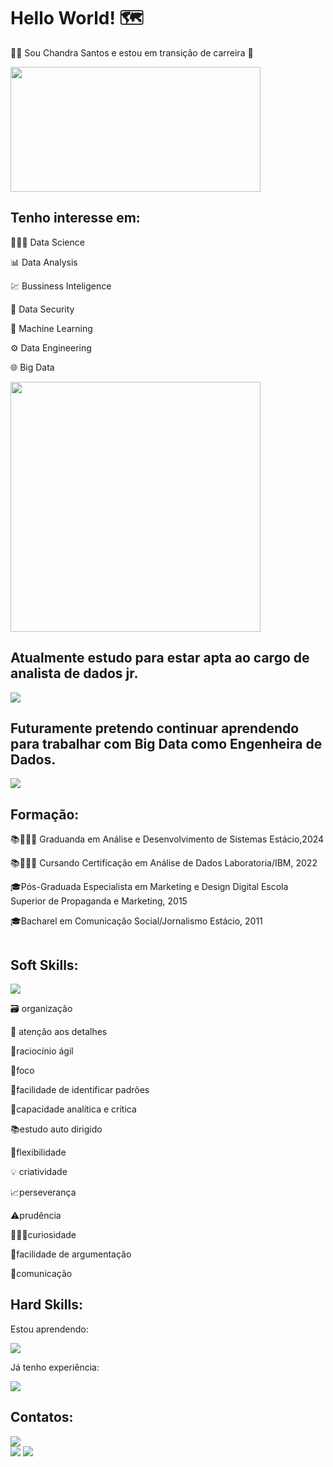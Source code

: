 # Hello World! 🗺 #

👩‍💻​ Sou Chandra Santos e estou em transição de carreira 🛫

<div><img src="https://media-exp2.licdn.com/dms/image/C5622AQFrOkXrHDbs7Q/feedshare-shrink_800/0/1652800489384?e=1657756800&v=beta&t=BllqBuN4EGrsSrbxQSJGhjLIMrdH0pUq4A7I_o7X9us" width="400" height="200"></div>


## Tenho interesse em:

👩🏽‍🔬 Data Science

📊 Data Analysis

💹 Bussiness Inteligence

​🔐​ Data Security

🦾 Machine Learning

⚙️ Data Engineering

🌐 Big Data

<div><img src="https://miro.medium.com/max/1080/1*-qdg0Nd6fJCMB3VAkZ_Xsg.png" width="400" height="400"></div>


## Atualmente estudo para estar apta ao cargo de analista de dados jr. 
<div><img src="https://encrypted-tbn0.gstatic.com/images?q=tbn:ANd9GcSU2ev-QB9hsMsbsw7MFQas2ykrDa6tx99_MA&usqp=CAU"></div>

## Futuramente pretendo continuar aprendendo para trabalhar com Big Data como Engenheira de Dados.

<div><img src="https://149695847.v2.pressablecdn.com/wp-content/uploads/2017/06/p7p9i.jpg"></div>


## Formação:

📚👨🏻‍🎓 Graduanda em Análise e Desenvolvimento de Sistemas Estácio,2024

📚👨🏻‍🎓 Cursando Certificação em Análise de Dados Laboratoria/IBM, 2022

🎓Pós-Graduada Especialista em Marketing e Design Digital Escola Superior de Propaganda e Marketing, 2015

🎓Bacharel em Comunicação Social/Jornalismo Estácio, 2011

<div><img src=""></div>

## Soft Skills:

<div><img src="https://media0.giphy.com/media/TvXwdYI205i4E/giphy.gif?cid=790b7611a525ef4c3310e5d91185c3d8df23e7b72cd52859&rid=giphy.gif&ct=g"></div>

🗃️ organização 

🔎​ atenção aos detalhes 

🧠raciocínio ágil 

🔦foco 

🧮facilidade de identificar padrões 

🦉capacidade analítica e crítica 

📚estudo auto dirigido 

🦾flexibilidade 

💡 criatividade 

📈perseverança 

⚠️prudência 

👨🏻‍🔬curiosidade 

🔡facilidade de argumentação 

🖖comunicação 

## Hard Skills:

Estou aprendendo:
<div><img src="https://media1.giphy.com/media/rHzSn4U4BPemY/giphy.gif?cid=790b7611bd270df60c2c32a831d1f8ae689d5d1d5aedd718&rid=giphy.gif&ct=g"></div>

          
Já tenho experiência:

<div><img src="https://media1.giphy.com/media/1dMNqVx9Kb12EBjFrc/giphy.gif?cid=790b7611de7ee8babd49ae29f3688ce34bd4f4ca2a58365a&rid=giphy.gif&ct=g"></div>

## Contatos:
<div><img src="https://media1.giphy.com/media/pO3cIQ9xd3tk6IImzl/giphy.gif?cid=790b7611e8de9754ae9682baef79e6fd2f591ae141469b39&rid=giphy.gif&ct=g"></div>
<div>
<a href="https://www.youtube.com/ChandraSantos" target="_blank"><img src="https://img.shields.io/badge/YouTube-FF0000?style=for-the-badge&logo=youtube&logoColor=white" target="_blank"></a>
<a href="https://www.linkedin.com/in/chandrasantos" target="_blank"><img src="https://img.shields.io/badge/-LinkedIn-%230077B5?style=for-the-badge&logo=linkedin&logoColor=white" target="_blank"></a>   
</div>
